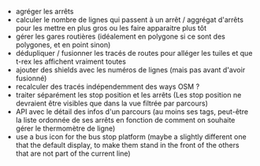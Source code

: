 - agréger les arrêts
- calculer le nombre de lignes qui passent à un arrêt / aggrégat d'arrêts pour les mettre en plus gros ou les faire apparaitre plus tôt
- gérer les gares routières (idéalement en polygone si ce sont des polygones, et en point sinon)
- dédupliquer / fusionner les tracés de routes pour alléger les tuiles et que t-rex les affichent vraiment toutes
- ajouter des shields avec les numéros de lignes (mais pas avant d'avoir fusionné)
- recalculer des tracés indépendemment des ways OSM ?
- traiter séparément les stop position et les arrêts (Les stop position ne devraient être visibles que dans la vue filtrée par parcours)
- API avec le détail des infos d'un parcours (au moins ses tags, peut-être la liste ordonnée de ses arrêts en fonction de comment on souhaite gérer le thermomètre de ligne)
- use a bus icon for the bus stop platform (maybe a slightly different one that the default display, to make them stand in the front of the others that are not part of the current line)
